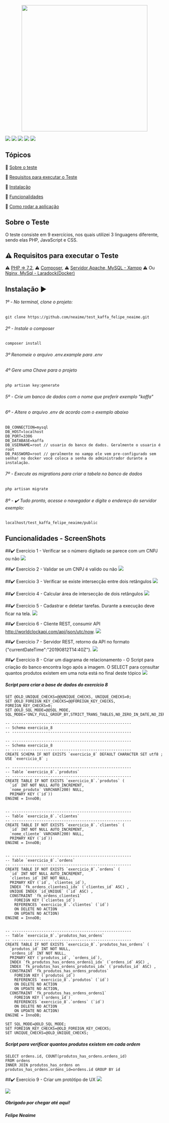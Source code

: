 <p align="center"><img src="https://github.com/neaime/test_kaffa_felipe_neaime/blob/master/banner-redme.png" width="400"></p>

<img src="https://img.shields.io/static/v1?label=laravel&message=framework&color=blue&style=for-the-badge&logo=laravel"/>  <img src="https://img.shields.io/static/v1?label=&message=php&color=666&style=for-the-badge&logo=php"/>  <img src="https://img.shields.io/static/v1?label&message=JavaScript&color=blue&style=for-the-badge&logo=javascript"/> <img src="https://img.shields.io/static/v1?label&message=HTML&color=blue&style=for-the-badge&logo=HTML"/> <img src="https://img.shields.io/static/v1?label&message=CSS&color=blue&style=for-the-badge&logo=CSS"/>

## Tópicos

:small_blue_diamond: [Sobre o teste](#sobre-o-teste)

:small_blue_diamond: [Requisitos para executar o Teste](#requisitos-para-executar-o-teste)

:small_blue_diamond: [Instalação](#instalação)

:small_blue_diamond: [Funcionalidades](#funcionalidades)

:small_blue_diamond: [Como rodar a aplicação](#como-rodar-a-aplicação-arrow_forward)


## Sobre o Teste

O teste consiste em 9 exercícios, nos quais utilizei 3 linguagens diferente, sendo elas PHP, JavaScript e CSS.

## :warning: Requisitos para executar o Teste

:warning: [PHP => 7.2](https://www.php.net/downloads),
:warning: [Composer](https://getcomposer.org/),
:warning: [Servidor Apache, MySQL - Xampp](https://www.apachefriends.org/pt_br/index.html) :warning: Ou [Nginx, MySql - Laradock(Docker)](https://laradock.io/)


## Instalação :arrow_forward:

###### 1º - No terminal, clone o projeto: 
```
git clone https://github.com/neaime/test_kaffa_felipe_neaime.git
```

###### 2º - Instale o composer
```
composer install
```

###### 3º Renomeie o arquivo .env.example para .env

###### 4º Gere uma Chave para o projeto
```
php artisan key:generate
```

###### 5º - Crie um banco de dados com o nome que preferir exemplo "kaffa"

###### 6º - Altere o arquivo .env de acordo com o exemplo abaixo
```
DB_CONNECTION=mysql
DB_HOST=localhost
DB_PORT=3306
DB_DATABASE=kaffa
DB_USERNAME=root // usuario do banco de dados. Geralmente o usuario é root
DB_PASSWORD=root // geralmente no xampp ele vem pre-configurado sem senha! no docker você coloca a senha do administrador durante a instalação.
```

###### 7º - Execute as migrations para criar a tabela no banco de dados
```
php artisan migrate
```

###### 8º - :heavy_check_mark: Tudo pronto, acesse o navegador e digite o endereço do servidor exemplo:
```
localhost/test_kaffa_felipe_neaime/public
```

## Funcionalidades - ScreenShots

##:heavy_check_mark: Exercício 1 - Verificar se o número digitado se parece com um CNPJ ou não
![](https://github.com/neaime/test_kaffa_felipe_neaime/blob/master/public/img-readme/exercicio-1/exercicio-1.gif)


##:heavy_check_mark: Exercício 2 - Validar se um CNPJ é valido ou não
![](https://github.com/neaime/test_kaffa_felipe_neaime/blob/master/public/img-readme/exercicio-2/exercicio-2.gif)

##:heavy_check_mark: Exercício 3 - Verificar se existe intersecção entre dois retângulos
![](https://github.com/neaime/test_kaffa_felipe_neaime/blob/master/public/img-readme/exercicio-3/exericicio-3.gif)

##:heavy_check_mark: Exercício 4 - Calcular área de intersecção de dois retângulos
![](https://github.com/neaime/test_kaffa_felipe_neaime/blob/master/public/img-readme/exercicio-4/exerciocio-4.gif)

##:heavy_check_mark: Exercício 5 - Cadastrar e deletar tarefas. Durante a execução deve ficar na tela.
![](https://github.com/neaime/test_kaffa_felipe_neaime/blob/master/public/img-readme/exercicio-5/exercicio-5.gif)

##:heavy_check_mark: Exercício 6 - Cliente REST, consumir API http://worldclockapi.com/api/json/utc/now.
![](https://github.com/neaime/test_kaffa_felipe_neaime/blob/master/public/img-readme/exercicio-6/exercicio-6.gif)

##:heavy_check_mark: Exercício 7 - Servidor REST, retorno da API no formato {"currentDateTime":"20190812T14:40Z"}.
![](https://github.com/neaime/test_kaffa_felipe_neaime/blob/master/public/img-readme/exercicio-7/exercicio-7.jpg)

##:heavy_check_mark: Exercício 8 - Criar um diagrama de relacionamento - O Script para criação do banco encontra logo após a imagem. O SELECT para consultar quantos produtos existem em uma nota está no final deste tópico
![](https://github.com/neaime/test_kaffa_felipe_neaime/blob/master/public/img/diagrama-de-relacionamento.png)

##### Script para criar a base de dados do exercício 8
```
SET @OLD_UNIQUE_CHECKS=@@UNIQUE_CHECKS, UNIQUE_CHECKS=0;
SET @OLD_FOREIGN_KEY_CHECKS=@@FOREIGN_KEY_CHECKS, FOREIGN_KEY_CHECKS=0;
SET @OLD_SQL_MODE=@@SQL_MODE, SQL_MODE='ONLY_FULL_GROUP_BY,STRICT_TRANS_TABLES,NO_ZERO_IN_DATE,NO_ZERO_DATE,ERROR_FOR_DIVISION_BY_ZERO,NO_ENGINE_SUBSTITUTION';

-- -----------------------------------------------------
-- Schema exercicio_8
-- -----------------------------------------------------

-- -----------------------------------------------------
-- Schema exercicio_8
-- -----------------------------------------------------
CREATE SCHEMA IF NOT EXISTS `exercicio_8` DEFAULT CHARACTER SET utf8 ;
USE `exercicio_8` ;

-- -----------------------------------------------------
-- Table `exercicio_8`.`produtos`
-- -----------------------------------------------------
CREATE TABLE IF NOT EXISTS `exercicio_8`.`produtos` (
  `id` INT NOT NULL AUTO_INCREMENT,
  `nome_produto` VARCHAR(200) NULL,
  PRIMARY KEY (`id`))
ENGINE = InnoDB;


-- -----------------------------------------------------
-- Table `exercicio_8`.`clientes`
-- -----------------------------------------------------
CREATE TABLE IF NOT EXISTS `exercicio_8`.`clientes` (
  `id` INT NOT NULL AUTO_INCREMENT,
  `nome_cliente` VARCHAR(200) NULL,
  PRIMARY KEY (`id`))
ENGINE = InnoDB;


-- -----------------------------------------------------
-- Table `exercicio_8`.`ordens`
-- -----------------------------------------------------
CREATE TABLE IF NOT EXISTS `exercicio_8`.`ordens` (
  `id` INT NOT NULL AUTO_INCREMENT,
  `clientes_id` INT NOT NULL,
  PRIMARY KEY (`id`, `clientes_id`),
  INDEX `fk_ordens_clientes1_idx` (`clientes_id` ASC) ,
  UNIQUE INDEX `id_UNIQUE` (`id` ASC) ,
  CONSTRAINT `fk_ordens_clientes1`
    FOREIGN KEY (`clientes_id`)
    REFERENCES `exercicio_8`.`clientes` (`id`)
    ON DELETE NO ACTION
    ON UPDATE NO ACTION)
ENGINE = InnoDB;


-- -----------------------------------------------------
-- Table `exercicio_8`.`produtos_has_ordens`
-- -----------------------------------------------------
CREATE TABLE IF NOT EXISTS `exercicio_8`.`produtos_has_ordens` (
  `produtos_id` INT NOT NULL,
  `ordens_id` INT NOT NULL,
  PRIMARY KEY (`produtos_id`, `ordens_id`),
  INDEX `fk_produtos_has_ordens_ordens1_idx` (`ordens_id` ASC) ,
  INDEX `fk_produtos_has_ordens_produtos_idx` (`produtos_id` ASC) ,
  CONSTRAINT `fk_produtos_has_ordens_produtos`
    FOREIGN KEY (`produtos_id`)
    REFERENCES `exercicio_8`.`produtos` (`id`)
    ON DELETE NO ACTION
    ON UPDATE NO ACTION,
  CONSTRAINT `fk_produtos_has_ordens_ordens1`
    FOREIGN KEY (`ordens_id`)
    REFERENCES `exercicio_8`.`ordens` (`id`)
    ON DELETE NO ACTION
    ON UPDATE NO ACTION)
ENGINE = InnoDB;

SET SQL_MODE=@OLD_SQL_MODE;
SET FOREIGN_KEY_CHECKS=@OLD_FOREIGN_KEY_CHECKS;
SET UNIQUE_CHECKS=@OLD_UNIQUE_CHECKS;
```

##### Script para verificar quantos produtos existem em cada ordem
```
SELECT ordens.id, COUNT(produtos_has_ordens.ordens_id)
FROM ordens
INNER JOIN produtos_has_ordens on produtos_has_ordens.ordens_id=ordens.id GROUP BY id
```

##:heavy_check_mark: Exercício 9 - Criar um protótipo de UX
![](https://github.com/neaime/test_kaffa_felipe_neaime/blob/master/public/img/prototipo-ux.png)

![](https://github.com/neaime/test_kaffa_felipe_neaime/blob/master/public/img/prototipo-ux.gif)

##### Obrigado por chegar até aqui!

##### Felipe Neaime

